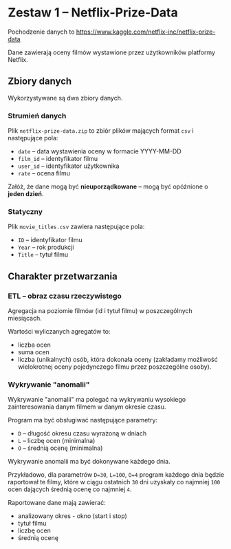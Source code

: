 # Zestaw 1 – Netflix-Prize-Data

Pochodzenie danych to https://www.kaggle.com/netflix-inc/netflix-prize-data

Dane zawierają oceny filmów wystawione przez użytkowników platformy Netflix.

## Zbiory danych

Wykorzystywane są dwa zbiory danych.

### Strumień danych
Plik `netflix-prize-data.zip` to zbiór plików mających format `csv` i następujące pola:

- `date` – data wystawienia oceny w formacie YYYY-MM-DD
- `film_id` – identyfikator filmu
- `user_id` – identyfikator użytkownika
- `rate` – ocena filmu

Załóż, że dane mogą być **nieuporządkowane** – mogą być opóźnione o **jeden dzień**. 

### Statyczny 
Plik `movie_titles.csv` zawiera następujące pola:

- `ID` – identyfikator filmu
- `Year` – rok produkcji
- `Title` – tytuł filmu

## Charakter przetwarzania 

### ETL – obraz czasu rzeczywistego

Agregacja na poziomie filmów (id i tytuł filmu) w poszczególnych miesiącach.

Wartości wyliczanych agregatów to:
- liczba ocen
- suma ocen
- liczba (unikalnych) osób, która dokonała oceny (zakładamy możliwość wielokrotnej oceny pojedynczego filmu przez poszczególne osoby).

### Wykrywanie "anomalii"

Wykrywanie "anomalii" ma polegać na wykrywaniu wysokiego zainteresowania danym filmem w danym okresie czasu. 

Program ma być obsługiwać następujące parametry:
- `D` – długość okresu czasu wyrażoną w dniach
- `L` – liczbę ocen (minimalna)
- `O` – średnią ocenę (minimalna)

Wykrywanie anomalii ma być dokonywane każdego dnia.

Przykładowo, dla parametrów `D=30`, `L=100`, `O=4` program każdego dnia będzie raportował te filmy, które w ciągu ostatnich `30` dni uzyskały co najmniej `100` ocen dających średnią ocenę co najmniej `4`.

Raportowane dane mają zawierać:
- analizowany okres - okno (start i stop)
- tytuł filmu
- liczbę ocen
- średnią ocenę

